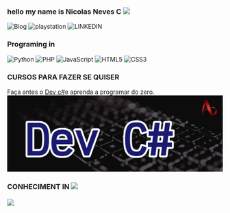 ### hello my name is Nicolas Neves C <img src="https://media.giphy.com/media/hvRJCLFzcasrR4ia7z/giphy.gif" width="28">

![Blog](https://img.shields.io/badge/Discord-7289DA?style=for-the-badge&logo=discord&logoColor=white)
![playstation](https://img.shields.io/badge/PlayStation-003791?style=for-the-badge&logo=playstation&logoColor=white (BCS_Nicolasspeed))
![LINKEDIN](https://img.shields.io/badge/LinkedIn-0077B5?style=for-the-badge&logo=linkedin&logoColor=white)


### Programing in 
![Python](https://img.shields.io/badge/python-3670A0?style=for-the-badge&logo=python&logoColor=ffdd54)
![PHP](https://img.shields.io/badge/php-%23777BB4.svg?style=for-the-badge&logo=php&logoColor=white)
![JavaScript](https://img.shields.io/badge/javascript-%23323330.svg?style=for-the-badge&logo=javascript&logoColor=%23F7DF1E)
![HTML5](https://img.shields.io/badge/html5-%23E34F26.svg?style=for-the-badge&logo=html5&logoColor=white)
![CSS3](https://img.shields.io/badge/css3-%231572B6.svg?style=for-the-badge&logo=css3&logoColor=white)


### CURSOS PARA FAZER SE QUISER

Faça antes o [Dev c#](https://github.com/NicolasNevesC/AULAS-Csharp)e aprenda a programar do zero.
<img src="https://raw.githubusercontent.com/NicolasNevesC/AULAS-Csharp/main/aulas-programacao-csharp-master/content/00-logo-github.png" width="600"  width="70%">




### CONHECIMENT IN <img src="https://media.giphy.com/media/hvRJCLFzcasrR4ia7z/giphy.gif" width="28">
<img align="center"  width="400" src="https://github-readme-stats.vercel.app/api/top-langs/?username=NicolasNevesC&layout=compact" />
